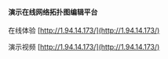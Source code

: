 #### 演示在线网络拓扑图编辑平台
在线体验 [http://1.94.14.173/](http://1.94.14.173/)

演示视频 [http://1.94.14.173/](http://1.94.14.173/)
